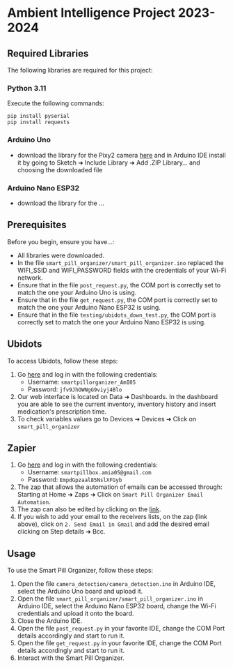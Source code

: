 # Ambient Intelligence Project 2023-2024

## Required Libraries

The following libraries are required for this project:

### Python 3.11
Execute the following commands:

```console  
pip install pyserial
pip install requests
```

### Arduino Uno

* download the library for the Pixy2 camera [here](https://github.com/charmedlabs/pixy2/raw/master/releases/arduino/arduino_pixy2-1.0.3.zip) and in Arduino IDE install it by going to Sketch ➜ Include Library ➜ Add .ZIP Library… and choosing the downloaded file

### Arduino Nano ESP32

* download the library for the ...

## Prerequisites

Before you begin, ensure you have...:

* All libraries were downloaded.
* In the file ```smart_pill_organizer/smart_pill_organizer.ino``` replaced the WIFI_SSID and WIFI_PASSWORD fields with the credentials of your Wi-Fi network.
* Ensure that in the file `post_request.py`, the COM port is correctly set to match the one your Arduino Uno is using.
* Ensure that in the file `get_request.py`, the COM port is correctly set to match the one your Arduino Nano ESP32 is using.
* Ensure that in the file `testing/ubidots_down_test.py`, the COM port is correctly set to match the one your Arduino Nano ESP32 is using.

## Ubidots

To access Ubidots, follow these steps:

1. Go [here](https://stem.ubidots.com/accounts/signin/) and log in with the following credentials:
    * Username: `smartpillorganizer_AmI05`
    * Password: `jfv9JhOWNgG9viyj4Blo`
2. Our web interface is located on Data ➜ Dashboards. In the dashboard you are able to see the current inventory, inventory history and insert medication's prescription time.
3. To check variables values go to Devices ➜ Devices ➜ Click on `smart_pill_organizer`

## Zapier

1. Go [here](https://zapier.com/app/login) and log in with the following credentials:
    * Username: `smartpillbox.amia05@gmail.com`
    * Password: `EmpdGpzaal85NslXFGyb`
2. The zap that allows the automation of emails can be accessed through: Starting at Home ➜ Zaps ➜ Click on `Smart Pill Organizer Email Automation`. 
3. The zap can also be edited by clicking on the [link](https://zapier.com/editor/231593518/published).
4. If you wish to add your email to the receivers lists, on the zap (link above), click on `2. Send Email in Gmail` and add the desired email clicking on Step details ➜ Bcc.


## Usage
To use the Smart Pill Organizer, follow these steps:

1. Open the file `camera_detection/camera_detection.ino` in Arduino IDE, select the Arduino Uno board and upload it.
2. Open the file `smart_pill_organizer/smart_pill_organizer.ino` in Arduino IDE, select the Arduino Nano ESP32 board, change the Wi-Fi credentials and upload it onto the board.
3. Close the Arduino IDE.
4. Open the file `post_request.py` in your favorite IDE, change the COM Port details accordingly and start to run it.
5. Open the file `get_request.py` in your favorite IDE, change the COM Port details accordingly and start to run it.
6. Interact with the Smart Pill Organizer.